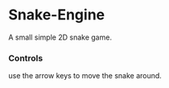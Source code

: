 # Snake-Engine

A small simple 2D snake game. 

### Controls

use the arrow keys to move the snake around.

